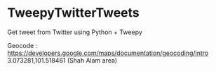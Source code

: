 # TweepyTwitterTweets
Get tweet from Twitter using Python + Tweepy

Geocode : https://developers.google.com/maps/documentation/geocoding/intro 
3.073281,101.518461 (Shah Alam area)
